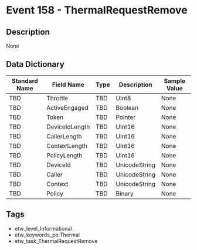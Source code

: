 # Event 158 - ThermalRequestRemove

## Description
None

## Data Dictionary
|Standard Name|Field Name|Type|Description|Sample Value|
|---|---|---|---|---|
|TBD|Throttle|TBD|UInt8|None|None|
|TBD|ActiveEngaged|TBD|Boolean|None|None|
|TBD|Token|TBD|Pointer|None|None|
|TBD|DeviceIdLength|TBD|UInt16|None|None|
|TBD|CallerLength|TBD|UInt16|None|None|
|TBD|ContextLength|TBD|UInt16|None|None|
|TBD|PolicyLength|TBD|UInt16|None|None|
|TBD|DeviceId|TBD|UnicodeString|None|None|
|TBD|Caller|TBD|UnicodeString|None|None|
|TBD|Context|TBD|UnicodeString|None|None|
|TBD|Policy|TBD|Binary|None|None|

## Tags
* etw_level_Informational
* etw_keywords_po:Thermal
* etw_task_ThermalRequestRemove